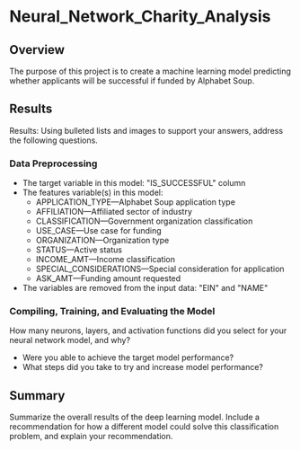 # Neural_Network_Charity_Analysis

## Overview
The purpose of this project is to create a machine learning model predicting whether applicants will be successful if funded by Alphabet Soup.

## Results
Results: Using bulleted lists and images to support your answers, address the following questions.

### Data Preprocessing
- The target variable in this model: "IS_SUCCESSFUL" column
- The features variable(s) in this model:
    - APPLICATION_TYPE—Alphabet Soup application type
    - AFFILIATION—Affiliated sector of industry
    - CLASSIFICATION—Government organization classification
    - USE_CASE—Use case for funding
    - ORGANIZATION—Organization type
    - STATUS—Active status
    - INCOME_AMT—Income classification
    - SPECIAL_CONSIDERATIONS—Special consideration for application
    - ASK_AMT—Funding amount requested
- The variables are removed from the input data: "EIN" and "NAME"
### Compiling, Training, and Evaluating the Model
How many neurons, layers, and activation functions did you select for your neural network model, and why?
- Were you able to achieve the target model performance?
- What steps did you take to try and increase model performance?

## Summary
Summarize the overall results of the deep learning model. Include a recommendation for how a different model could solve this classification problem, and explain your recommendation.